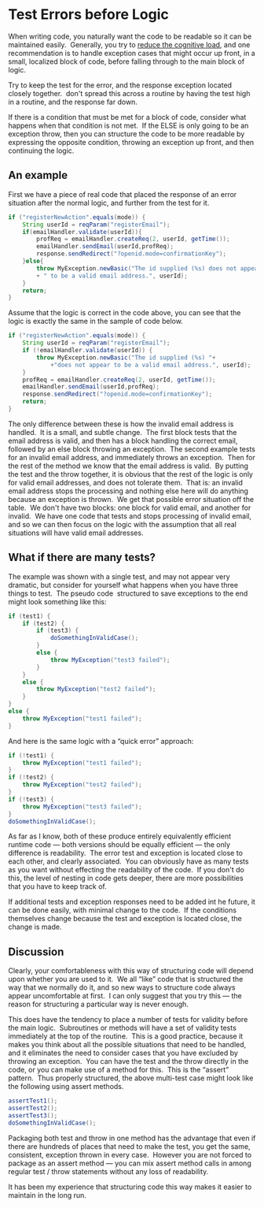#  Test Errors before Logic

When writing code, you naturally want the code to be readable so it can be maintained easily.  Generally, you try to [reduce the cognitive load](https://agiletribe.purplehillsbooks.com/2011/10/29/19-reduce-cognitive-load/), and one recommendation is to handle exception cases that might occur up front, in a small, localized block of code, before falling through to the main block of logic.  

Try to keep the test for the error, and the response exception located closely together.  don't spread this across a routine by having the test high in a routine, and the response far down.  

If there is a condition that must be met for a block of code, consider what happens when that condition is not met.  If the ELSE is only going to be an exception throw, then you can structure the code to be more readable by expressing the opposite condition, throwing an exception up front, and then continuing the logic.  

## An example  

First we have a piece of real code that placed the response of an error situation after the normal logic, and further from the test for it.

```java
if ("registerNewAction".equals(mode)) {
    String userId = reqParam("registerEmail");
    if(emailHandler.validate(userId)){
        profReq = emailHandler.createReq(2, userId, getTime());
        emailHandler.sendEmail(userId,profReq);
        response.sendRedirect("?openid.mode=confirmationKey");
    }else{
        throw MyException.newBasic("The id supplied (%s) does not appear"
        + " to be a valid email address.", userId);
    }
    return;
}
```

Assume that the logic is correct in the code above, you can see that the logic is exactly the same in the sample of code below.

```java
if ("registerNewAction".equals(mode)) {
    String userId = reqParam("registerEmail");
    if (!emailHandler.validate(userId)) {
        throw MyException.newBasic("The id supplied (%s) "+
            +"does not appear to be a valid email address.", userId);
    }
    profReq = emailHandler.createReq(2, userId, getTime());
    emailHandler.sendEmail(userId,profReq);
    response.sendRedirect("?openid.mode=confirmationKey");
    return;
}
```

The only difference between these is how the invalid email address is handled.  It is a small, and subtle change.  The first block tests that the email address is valid, and then has a block handling the correct email, followed by an else block throwing an exception.  The second example tests for an invalid email address, and immediately throws an exception.  Then for the rest of the method we know that the email address is valid.  By putting the test and the throw together, it is obvious that the rest of the logic is only for valid email addresses, and does not tolerate them.  That is: an invalid email address stops the processing and nothing else here will do anything because an exception is thrown.  We get that possible error situation off the table.  We don't have two blocks: one block for valid email, and another for invalid.  We have one code that tests and stops processing of invalid email, and so we can then focus on the logic with the assumption that all real situations will have valid email addresses.

## What if there are many tests?

The example was shown with a single test, and may not appear very dramatic, but consider for yourself what happens when you have three things to test.  The pseudo code  structured to save exceptions to the end might look something like this:

```java
if (test1) {
    if (test2) {
        if (test3) {
            doSomethingInValidCase();
        }
        else {
            throw MyException("test3 failed");
        }
    }
    else {
        throw MyException("test2 failed");
    }
}
else {
    throw MyException("test1 failed");
}
```

And here is the same logic with a “quick error” approach:

```java
if (!test1) {
    throw MyException("test1 failed");
}
if (!test2) {
    throw MyException("test2 failed");
}
if (!test3) {
    throw MyException("test3 failed");
}
doSomethingInValidCase();
```

As far as I know, both of these produce entirely equivalently efficient runtime code — both versions should be equally efficient — the only difference is readability.  The error test and exception is located close to each other, and clearly associated.  You can obviously have as many tests as you want without effecting the readability of the code.  If you don't do this, the level of nesting in code gets deeper, there are more possibilities that you have to keep track of.  

If additional tests and exception responses need to be added int he future, it can be done easily, with minimal change to the code.  If the conditions themselves change because the test and exception is located close, the change is made.

## Discussion

Clearly, your comfortableness with this way of structuring code will depend upon whether you are used to it.  We all “like” code that is structured the way that we normally do it, and so new ways to structure code always appear uncomfortable at first.  I can only suggest that you try this — the reason for structuring a particular way is never enough.  

This does have the tendency to place a number of tests for validity before the main logic.  Subroutines or methods will have a set of validity tests immediately at the top of the routine.  This is a good practice, because it makes you think about all the possible situations that need to be handled, and it eliminates the need to consider cases that you have excluded by throwing an exception.  You can have the test and the throw directly in the code, or you can make use of a method for this.  This is the “assert” pattern.  Thus properly structured, the above multi-test case might look like the following using assert methods.

```java
assertTest1();
assertTest2();
assertTest3();
doSomethingInValidCase();
```

Packaging both test and throw in one method has the advantage that even if there are hundreds of places that need to make the test, you get the same, consistent, exception thrown in every case.  However you are not forced to package as an assert method — you can mix assert method calls in among regular test / throw statements without any loss of readability.  

It has been my experience that structuring code this way makes it easier to maintain in the long run.
